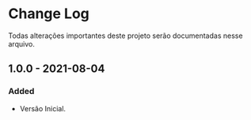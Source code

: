 # Change Log
Todas alterações importantes deste projeto serão documentadas nesse arquivo.

## 1.0.0 - 2021-08-04
### Added
- Versão Inicial.
